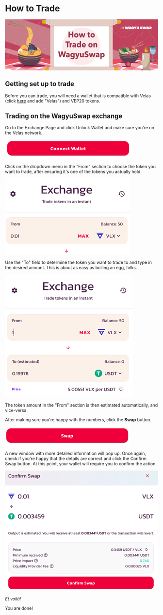 # How to Trade

![](../../.gitbook/assets/4.how-to-trade-on-wagyuswap.jpg)

## Getting set up to trade

Before you can trade, you will need a wallet that is compatible with Velas \(click [here](https://tokenmagic.app/#/) and add "Velas"\) and VEP20 tokens.

## Trading on the WagyuSwap exchange

Go to the Exchange Page and click Unlock Wallet and make sure you're on the Velas network. 

![](../../.gitbook/assets/screenshot-2021-09-29-at-18.09.37.png)

Click on the dropdown menu in the "From" section to choose the token you want to trade, after ensuring it's one of the tokens you actually hold.

![](../../.gitbook/assets/screenshot-2021-09-29-at-18.13.50.png)

Use the "To" field to determine the token you want to trade to and type in the desired amount. This is about as easy as boiling an egg, folks.

![](../../.gitbook/assets/screenshot-2021-09-29-at-18.16.23.png)

The token amount in the "From" section is then estimated automatically, and vice-versa. 

After making sure you're happy with the numbers, click the **Swap** button. 

![](../../.gitbook/assets/screenshot-2021-09-29-at-18.19.20.png)

A new window with more detailed information will pop up. Once again, check if you're happy that the details are correct and click the Confirm Swap button. At this point, your wallet will require you to confirm the action.

![](../../.gitbook/assets/screenshot-2021-09-29-at-18.21.10.png)

_Et voilá!_ 

You are done!

